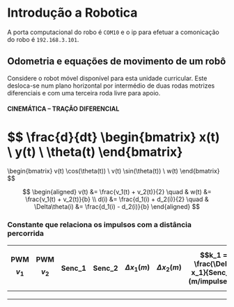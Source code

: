 # Introdução a Robotica

A porta computacional do robo é `COM10` e o ip para efetuar a comonicação do robo é `192.168.3.101`.

## Odometria e equações de movimento de um robô

Considere o robot móvel disponível para esta unidade curricular. Este desloca-se num plano horizontal por intermédio de duas rodas motrizes diferenciais e com uma terceira roda livre para apoio.

#### CINEMÁTICA – TRAÇÃO DIFERENCIAL

$$
\frac{d}{dt}
\begin{bmatrix}
x(t) \\
y(t) \\
\theta(t)
\end{bmatrix}
=
\begin{bmatrix}
v(t) \cos(\theta(t)) \\
v(t) \sin(\theta(t)) \\
w(t)
\end{bmatrix}
$$

$$
\begin{aligned}
v(t) &= \frac{v_1(t) + v_2(t)}{2} \quad & w(t) &= \frac{v_1(t) + v_2(t)}{b} \\
d(i) &= \frac{d_1(i) + d_2(i)}{2} \quad & \Delta\theta(i) &= \frac{d_1(i) - d_2(i)}{b}
\end{aligned}
$$

### Constante que relaciona os impulsos com a distância percorrida

| PWM $$ v_1 $$ | PWM $$ v_2 $$ | Senc_1 | Senc_2 | $$\Delta x_1(m)$$ | $$\Delta x_2 (m)$$ | $$k_1 = \frac{\Delta x_1}{Senc_1}(m/impulse)$$ | $$ k_2 = \frac{\Delta x_2}{Senc_2} (m/impulse)$$ |
| ------------- | ------------- | ------ | ------ | ----------------- | ------------------ | ---------------------------------------------- | ------------------------------------------------ |
|               |               |        |        |                   |                    |                                                |                                                  |
|               |               |        |        |                   |                    |                                                |                                                  |
|               |               |        |        |                   |                    |                                                |                                                  |

###
